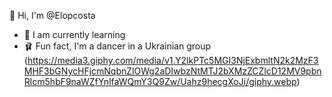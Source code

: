 👋 Hi, I'm @Elopcosta
- 🌱 I am currently learning
- 🩰 Fun fact, I'm a dancer in a Ukrainian group                                            
(https://media3.giphy.com/media/v1.Y2lkPTc5MGI3NjExbmltN2k2MzF3MHF3bGNycHFjcmNqbnZlOWg2aDIwbzNtMTJ2bXMzZCZlcD12MV9pbnRlcm5hbF9naWZfYnlfaWQmY3Q9Zw/Uahz9hecgXoJi/giphy.webp)
